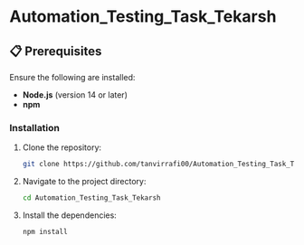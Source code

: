 # Automation_Testing_Task_Tekarsh

## 📋 Prerequisites

Ensure the following are installed:

- **Node.js** (version 14 or later)
- **npm**

### Installation

1. Clone the repository:
   ```bash
   git clone https://github.com/tanvirrafi00/Automation_Testing_Task_Tekarsh.git
   ```
2. Navigate to the project directory:
   ```bash
   cd Automation_Testing_Task_Tekarsh
   ```
3. Install the dependencies:
   ```bash
   npm install
   ```
